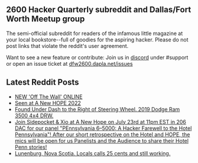 ## 2600 Hacker Quarterly subreddit and Dallas/Fort Worth Meetup group
The semi-official subreddit for readers of the infamous little magazine at your local bookstore--full of goodies for the aspiring hacker. Please do not post links that violate the reddit's user agreement.

Want to see a new feature or contribute: 
Join us in [discord](https://dfw2600.dapla.net/chat) under #support or open an issue ticket at [dfw2600.dapla.net/issues](https://dfw2600.dapla.net/issues)

## Latest Reddit Posts
<!-- BLOG-POST-LIST:START -->
- [NEW 'Off The Wall' ONLINE](https://2600.com/wall/26-07-2022)
- [Seen at A New HOPE 2022](https://www.reddit.com/r/2600/comments/w6j7b0/seen_at_a_new_hope_2022/)
- [Found Under Dash to the Right of Steering Wheel. 2019 Dodge Ram 3500 4x4 DRW.](https://www.reddit.com/r/2600/comments/w53e9f/found_under_dash_to_the_right_of_steering_wheel/)
- [Join Sidepocket & Xio at A New Hope on July 23rd at 11pm EST in 206 DAC for our panel "PEnnsylvania 6–5000: A Hacker Farewell to the Hotel Pennsylvania"! After our short retrospective on the Hotel and HOPE, the mics will be open for us Panelists and the Audience to share their Hotel Penn stories!](https://www.reddit.com/r/2600/comments/w1b2vr/join_sidepocket_xio_at_a_new_hope_on_july_23rd_at/)
- [Lunenburg, Nova Scotia. Locals calls 25 cents and still working.](https://www.reddit.com/r/2600/comments/w0srks/lunenburg_nova_scotia_locals_calls_25_cents_and/)
<!-- BLOG-POST-LIST:END -->
